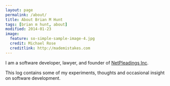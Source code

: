 ```yaml
---
layout: page
permalink: /about/
title: About Brian M Hunt
tags: [brian m hunt, about]
modified: 2014-01-23
image:
  feature: so-simple-sample-image-4.jpg
  credit: Michael Rose
  creditlink: http://mademistakes.com
---
```


I am a software developer, lawyer, and founder of [NetPleadings Inc](http://public.netpleadings.com).

This log contains some of my experiments, thoughts and occasional insight on software development.
